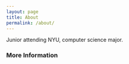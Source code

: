 ```yaml
---
layout: page
title: About
permalink: /about/
---
```


Junior attending NYU, computer science major.

### More Information



